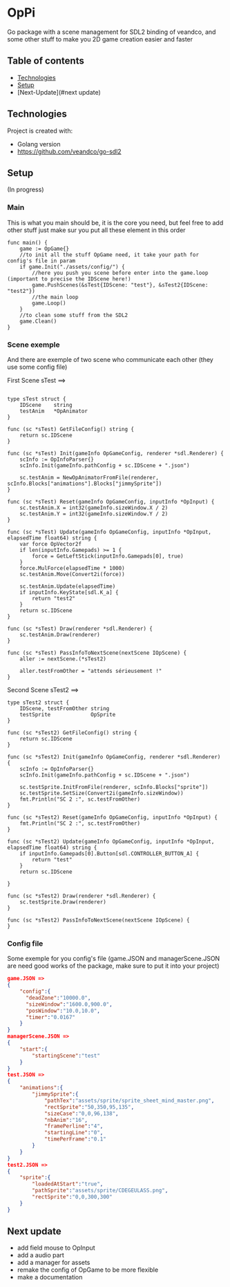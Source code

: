 # OpPi
Go package with a scene management for SDL2 binding of veandco, and some other stuff to make you 2D game creation easier and faster

## Table of contents
* [Technologies](#technologies)
* [Setup](#setup)
* [Next-Update](#next update)

## Technologies
Project is created with:
* Golang version 
* https://github.com/veandco/go-sdl2

## Setup
(In progress)
### Main
This is what you main should be, it is the core you need, but feel free to add other stuff just make sur you put all these element in this order

```golang
func main() {
    game := OpGame{}
    //to init all the stuff OpGame need, it take your path for config's file in param
	if game.Init("./assets/config/") {
		//here you push you scene before enter into the game.loop (important to precise the IDScene here!)
		game.PushScenes(&sTest{IDScene: "test"}, &sTest2{IDScene: "test2"})
        //the main loop
		game.Loop()
    }
    //to clean some stuff from the SDL2
	game.Clean()
}
```

### Scene exemple
And there are exemple of two scene who communicate each other (they use some config file)

First Scene sTest ==>

```golang

type sTest struct {
	IDScene    string
	testAnim   *OpAnimator
}

func (sc *sTest) GetFileConfig() string {
	return sc.IDScene
}

func (sc *sTest) Init(gameInfo OpGameConfig, renderer *sdl.Renderer) {
	scInfo := OpInfoParser{}
	scInfo.Init(gameInfo.pathConfig + sc.IDScene + ".json")

	sc.testAnim = NewOpAnimatorFromFile(renderer, scInfo.Blocks["animations"].Blocks["jimmySprite"])
}

func (sc *sTest) Reset(gameInfo OpGameConfig, inputInfo *OpInput) {
	sc.testAnim.X = int32(gameInfo.sizeWindow.X / 2)
	sc.testAnim.Y = int32(gameInfo.sizeWindow.Y / 2)
}

func (sc *sTest) Update(gameInfo OpGameConfig, inputInfo *OpInput, elapsedTime float64) string {
	var force OpVector2f
	if len(inputInfo.Gamepads) >= 1 {
		force = GetLeftStick(inputInfo.Gamepads[0], true)
	}
	force.MulForce(elapsedTime * 1000)
	sc.testAnim.Move(Convert2i(force))

	sc.testAnim.Update(elapsedTime)
	if inputInfo.KeyState[sdl.K_a] {
		return "test2"
	}
	return sc.IDScene
}

func (sc *sTest) Draw(renderer *sdl.Renderer) {
	sc.testAnim.Draw(renderer)
}

func (sc *sTest) PassInfoToNextScene(nextScene IOpScene) {
	aller := nextScene.(*sTest2)

	aller.testFromOther = "attends sérieusement !"
}
```

Second Scene sTest2 ==>

```golang
type sTest2 struct {
	IDScene, testFromOther string
	testSprite             OpSprite
}

func (sc *sTest2) GetFileConfig() string {
	return sc.IDScene
}

func (sc *sTest2) Init(gameInfo OpGameConfig, renderer *sdl.Renderer) {
	scInfo := OpInfoParser{}
	scInfo.Init(gameInfo.pathConfig + sc.IDScene + ".json")

	sc.testSprite.InitFromFile(renderer, scInfo.Blocks["sprite"])
	sc.testSprite.SetSize(Convert2i(gameInfo.sizeWindow))
	fmt.Println("SC 2 :", sc.testFromOther)
}

func (sc *sTest2) Reset(gameInfo OpGameConfig, inputInfo *OpInput) {
	fmt.Println("SC 2 :", sc.testFromOther)
}

func (sc *sTest2) Update(gameInfo OpGameConfig, inputInfo *OpInput, elapsedTime float64) string {
	if inputInfo.Gamepads[0].Button[sdl.CONTROLLER_BUTTON_A] {
		return "test"
	}
	return sc.IDScene

}

func (sc *sTest2) Draw(renderer *sdl.Renderer) {
	sc.testSprite.Draw(renderer)
}

func (sc *sTest2) PassInfoToNextScene(nextScene IOpScene) {
}
```

### Config file
Some exemple for you config's file (game.JSON and managerScene.JSON are need good works of the package, make sure to put it into your project)
```JSON
game.JSON =>
{
    "config":{
      "deadZone":"10000.0",
      "sizeWindow":"1600.0,900.0",
      "posWindow":"10.0,10.0",
      "timer":"0.0167"  
	}
}
managerScene.JSON =>
{
    "start":{
        "startingScene":"test"
    }
}
test.JSON =>
{
    "animations":{
        "jimmySprite":{
            "pathTex":"assets/sprite/sprite_sheet_mind_master.png",
            "rectSprite":"50,350,95,135",
            "sizeCase":"0,0,96,138",
            "nbAnim":"16",
            "framePerline":"4",
            "startingLine":"0",
            "timePerFrame":"0.1"    
        }
    }
}
test2.JSON =>
{
    "sprite":{
        "loadedAtStart":"true",
        "pathSprite":"assets/sprite/CDEGEULASS.png",
        "rectSprite":"0,0,300,300"
    }
}
```

## Next update
* add field mouse to OpInput
* add a audio part
* add a manager for assets
* remake the config of OpGame to be more flexible
* make a documentation
